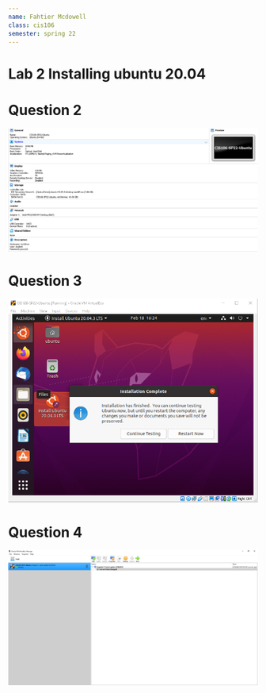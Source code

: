 ```yaml
---
name: Fahtier Mcdowell
class: cis106
semester: spring 22
---
```


# Lab 2 Installing ubuntu 20.04

# Question 2 
![q2](q2.1.PNG)

# Question 3
![q3](q3.1.PNG)

# Question 4
![q4](q4.1.PNG) 